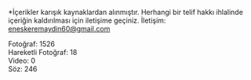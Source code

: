 *İçerikler karışık kaynaklardan alınmıştır. Herhangi bir telif hakkı ihlalinde içeriğin kaldırılması için iletişime geçiniz. İletişim: eneskeremaydin60@gmail.com

Fotoğraf: 1526  
Hareketli Fotoğraf: 18  
Video: 0  
Söz: 246
